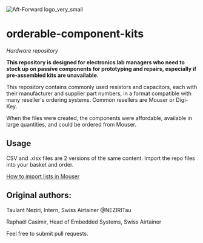 ![Aft-Forward logo_very_small](https://user-images.githubusercontent.com/9111357/195813322-1aa5dcca-725f-4281-bdfe-0e198e874a7f.png)
# orderable-component-kits
_Hardware repository_

**This repository is designed for electronics lab managers who need to stock up on passive components for prototyping and repairs, especially if pre-assembled kits are unavailable.**

This repository contains commonly used resistors and capacitors, each with their manufacturer and supplier part numbers, in a format compatible with many reseller's ordering systems.
Common resellers are Mouser or Digi-Key.

When the files were created, the components were affordable, available in large quantities, and could be ordered from Mouser.

## Usage
CSV and .xlsx files are 2 versions of the same content.
Import the repo files into your basket and order.

[How to import lists in Mouser](https://www.mouser.com/help/tools/how-to-create-a-new-bom)

## Original authors:

Taulant Neziri, Intern, Swiss Airtainer @NEZIRITau

Raphaël Casimir, Head of Embedded Systems, Swiss Airtainer


Feel free to submit pull requests.
